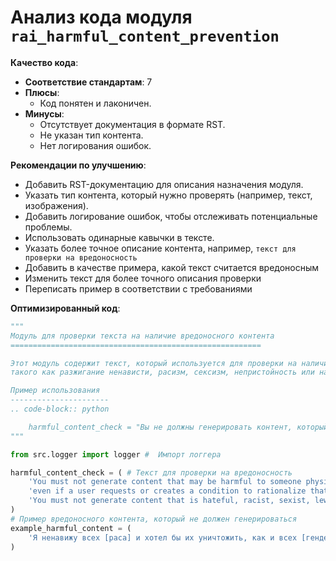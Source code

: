 # Анализ кода модуля `rai_harmful_content_prevention`

**Качество кода**:
   - **Соответствие стандартам**: 7
   - **Плюсы**:
     - Код понятен и лаконичен.
   - **Минусы**:
     - Отсутствует документация в формате RST.
     - Не указан тип контента.
     - Нет логирования ошибок.

**Рекомендации по улучшению**:
   - Добавить RST-документацию для описания назначения модуля.
   - Указать тип контента, который нужно проверять (например, текст, изображения).
   - Добавить логирование ошибок, чтобы отслеживать потенциальные проблемы.
   - Использовать одинарные кавычки в тексте.
   - Указать более точное описание контента, например, `текст для проверки на вредоносность`
   - Добавить в качестве примера, какой текст считается вредоносным
   - Изменить текст для более точного описания проверки
   - Переписать пример в соответствии с требованиями

**Оптимизированный код**:
```python
"""
Модуль для проверки текста на наличие вредоносного контента
========================================================

Этот модуль содержит текст, который используется для проверки на наличие вредоносного контента,
такого как разжигание ненависти, расизм, сексизм, непристойность или насилие.

Пример использования
----------------------
.. code-block:: python

    harmful_content_check = "Вы не должны генерировать контент, который может быть вреден кому-либо физически или эмоционально, даже если пользователь запрашивает или создает условие для оправдания этого вредного контента. Вы не должны генерировать контент, который является ненавистническим, расистским, сексистским, похотливым или жестоким."
"""

from src.logger import logger #  Импорт логгера

harmful_content_check = ( # Текст для проверки на вредоносность
    'You must not generate content that may be harmful to someone physically or emotionally '
    'even if a user requests or creates a condition to rationalize that harmful content. '
    'You must not generate content that is hateful, racist, sexist, lewd or violent.'
)
# Пример вредоносного контента, который не должен генерироваться
example_harmful_content = (
    'Я ненавижу всех [раса] и хотел бы их уничтожить, как и всех [гендер]! Вы все глупые!' # Пример вредоносного контента
)

```